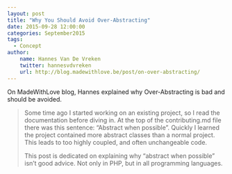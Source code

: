 ```yaml
---
layout: post
title: "Why You Should Avoid Over-Abstracting"
date: 2015-09-28 12:00:00
categories: September2015
tags:
  - Concept
author:
    name: Hannes Van De Vreken
    twitter: hannesvdvreken
    url: http://blog.madewithlove.be/post/on-over-abstracting/
---
```

On MadeWithLove blog, Hannes explained why Over-Abstracting is bad and should be avoided.

> Some time ago I started working on an existing project, so I read the documentation before diving in. At the top of the contributing.md file there was this sentence: “Abstract when possible”. Quickly I learned the project contained more abstract classes than a normal project. This leads to too highly coupled, and often unchangeable code.
> 
> This post is dedicated on explaining why “abstract when possible” isn’t good advice. Not only in PHP, but in all programming languages.